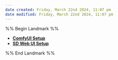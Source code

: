 ```yaml
---
date created: Friday, March 22nd 2024, 11:07 pm
date modified: Friday, March 22nd 2024, 11:07 pm
---
```


%% Begin Landmark %%
- **[ComfyUI Setup](./ComfyUI%20Setup/ComfyUI%20Setup.md)**
- **[SD Web UI Setup](./SD%20Web%20UI%20Setup/SD%20Web%20UI%20Setup.md)**

%% End Landmark %%